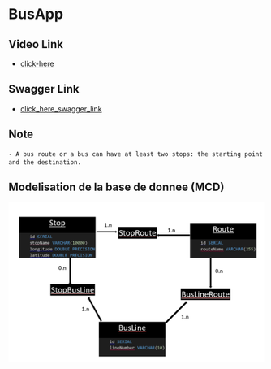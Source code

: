 # BusApp

## Video Link
- [click-here](https://drive.google.com/file/d/1NGAfmpIdEdD1Z0beMQebwyXSZYQ_edL0/view?usp=drive_link)

## Swagger Link
- [click_here_swagger_link](https://petstore.swagger.io/?url=https://raw.githubusercontent.com/Ngitangita/BusApp/main/BusApp.yaml)

## Note
    - A bus route or a bus can have at least two stops: the starting point and the destination.

## Modelisation de la base de donnee (MCD)

![ BusApp MCD](./Scripte_SQL/MCD.png "BusApp")
